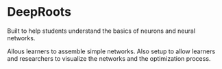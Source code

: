 # DeepRoots
Built to help students understand the basics of neurons and neural networks.

Allous learners to assemble simple networks.
Also setup to allow learners and researchers to visualize the networks and the optimization process.

